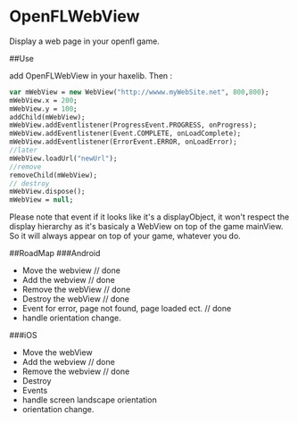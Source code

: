 OpenFLWebView
=============

Display a web page in your openfl game.

##Use

add OpenFLWebView in your haxelib.
Then :

  ```haxe
  var mWebView = new WebView("http://wwww.myWebSite.net", 800,800);
  mWebView.x = 200;
  mWebView.y = 100;
  addChild(mWebView);
  mWebView.addEventlistener(ProgressEvent.PROGRESS, onProgress);
  mWebView.addEventlistener(Event.COMPLETE, onLoadComplete);
  mWebView.addEventlistener(ErrorEvent.ERROR, onLoadError);
  //later
  mWebView.loadUrl("newUrl");
  //remove
  removeChild(mWebView);
  // destroy
  mWebView.dispose();
  mWebView = null;
  ```
Please note that event if it looks like it's a displayObject, it won't respect the display hierarchy as it's basicaly a WebView on top of the game mainView. 
So it will always appear on top of your game, whatever you do.

  
##RoadMap
###Android
* Move the webview // done 
* Add the webview // done
* Remove the webView // done
* Destroy the webView // done
* Event for error, page not found, page loaded ect. // done
* handle orientation change.

###iOS
* Move the webView
* Add the webview // done
* Remove the webview // done
* Destroy
* Events
* handle screen landscape orientation 
* orientation change.
